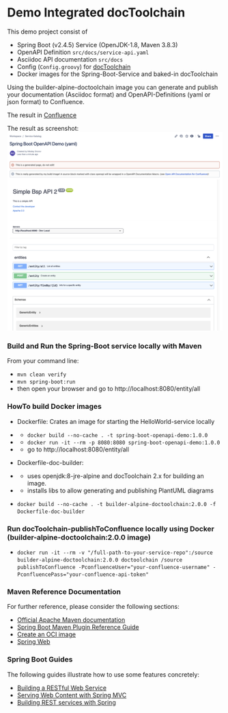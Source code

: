 # Demo Integrated docToolchain 

This demo project consist of
* Spring Boot (v2.4.5) Service (OpenJDK-1.8, Maven 3.8.3)
* OpenAPI Definition `src/docs/service-api.yaml`
* Asciidoc API documentation `src/docs`
* Config (`Config.groovy`) for [docToolchain](https://doctoolchain.github.io/docToolchain/)
* Docker images for the Spring-Boot-Service and baked-in docToolchain 

Using the builder-alpine-doctoolchain image you can generate and publish your documentation (Asciidoc format) and OpenAPI-Definitions (yaml or json format) to Confluence.

The result in [Confluence](https://nikonfluence.atlassian.net/l/c/wLy4m800)

The result as screenshot: ![](src/docs/images/Screenshot-Confluence-OpenApi.png)

### Build and Run the Spring-Boot service locally with Maven
From your command line:
* `mvn clean verify`
* `mvn spring-boot:run`
* then open your browser and go to http://localhost:8080/entity/all

### HowTo build Docker images

* Dockerfile: Crates an image for starting the HelloWorld-service locally
* * `docker build --no-cache . -t spring-boot-openapi-demo:1.0.0` 
* * `docker run -it --rm -p 8080:8080 spring-boot-openapi-demo:1.0.0`
* * go to http://localhost:8080/entity/all

* Dockerfile-doc-builder: 
* * uses openjdk:8-jre-alpine and docToolchain 2.x for building an image. 
* * installs libs to allow generating and publishing PlantUML diagrams 
* `docker build --no-cache . -t builder-alpine-doctoolchain:2.0.0 -f Dockerfile-doc-builder`

### Run docToolchain-publishToConfluence locally using Docker (builder-alpine-doctoolchain:2.0.0 image)
* `docker run -it --rm -v "/full-path-to-your-service-repo":/source builder-alpine-doctoolchain:2.0.0 doctoolchain /source publishToConfluence -PconfluenceUser="your-confluence-username" -PconfluencePass="your-confluence-api-token"`


### Maven Reference Documentation
For further reference, please consider the following sections:

* [Official Apache Maven documentation](https://maven.apache.org/guides/index.html)
* [Spring Boot Maven Plugin Reference Guide](https://docs.spring.io/spring-boot/docs/2.4.5/maven-plugin/reference/html/)
* [Create an OCI image](https://docs.spring.io/spring-boot/docs/2.4.5/maven-plugin/reference/html/#build-image)
* [Spring Web](https://docs.spring.io/spring-boot/docs/2.4.5/reference/htmlsingle/#boot-features-developing-web-applications)

### Spring Boot Guides
The following guides illustrate how to use some features concretely:

* [Building a RESTful Web Service](https://spring.io/guides/gs/rest-service/)
* [Serving Web Content with Spring MVC](https://spring.io/guides/gs/serving-web-content/)
* [Building REST services with Spring](https://spring.io/guides/tutorials/bookmarks/)
